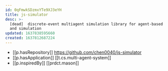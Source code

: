```yaml
---
id: 0qFmwkSDzmxYTe9XJ3eYH
title: js-simulator
desc: >-
  [dead]  discrete-event multiagent simulation library for agent-based modelling
  and simulation
updated: 1637838595660
created: 1637812687224
---
```




- [[p.hasRepository]] https://github.com/chen0040/js-simulator
- [[p.hasApplication]] [[t.cs.multi-agent-system]]
- [[p.inspiredBy]] [[prdct.mason]]
